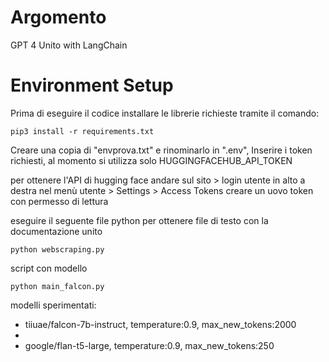 # Argomento
GPT 4 Unito with LangChain

# Environment Setup
Prima di eseguire il codice installare le librerie richieste tramite il comando:

```shell
pip3 install -r requirements.txt
```
Creare una copia di "envprova.txt" e rinominarlo in ".env",
Inserire i token richiesti, al momento si utilizza solo HUGGINGFACEHUB_API_TOKEN

per ottenere l'API di hugging face andare sul sito > login utente
in alto a destra nel menù utente > Settings > Access Tokens
creare un uovo token con permesso di lettura


eseguire il seguente file python per ottenere file di testo con la documentazione unito 
```shell
python webscraping.py
```


script con modello
```shell
python main_falcon.py
```


modelli sperimentati:
* tiiuae/falcon-7b-instruct, temperature:0.9, max_new_tokens:2000
* <li>google/flan-t5-large, temperature:0.9, max_new_tokens:250

